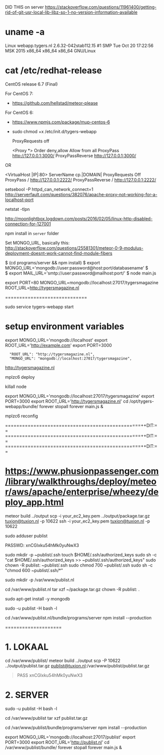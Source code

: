 DID THIS on server
https://stackoverflow.com/questions/11961400/getting-rid-of-git-usr-local-lib-libz-so-1-no-version-information-available


# uname -a
Linux webapp.tygers.nl 2.6.32-042stab112.15 #1 SMP Tue Oct 20 17:22:56 MSK 2015 x86_64 x86_64 x86_64 GNU/Linux

# cat /etc/redhat-release
CentOS release 6.7 (Final)

For CentOS 7:
- https://github.com/hellstad/meteor-please

For CentOS 6:
- https://www.npmjs.com/package/mup-centos-6
- sudo chmod +x /etc/init.d/tygers-webapp


  ProxyRequests off

  <Proxy *>
     Order deny,allow
     Allow from all
  </Proxy>
  <Location />
      ProxyPass http://127.0.0.1:3000/
      ProxyPassReverse http://127.0.0.1:3000/
  </Location>

OR

<VirtualHost |IP|:80>
   ServerName cp.|DOMAIN|
   ProxyRequests Off
   ProxyPass / http://127.0.0.1:2222/
   ProxyPassReverse / http://127.0.0.1:2222/
</VirtualHost>

> 

setsebool -P httpd_can_network_connect=1
http://serverfault.com/questions/382076/apache-proxy-not-working-for-a-localhost-port

>


netstat -tlpn

> 

http://moonlightbox.logdown.com/posts/2016/02/05/linux-http-disabled-connection-for-127001

> 

npm install in `server` folder

> 

Set MONGO_URL, basically this:
http://stackoverflow.com/questions/25581301/meteor-0-9-modulus-deployment-doesnt-work-cannot-find-module-fibers




  $ (cd programs/server && npm install)
  $ export MONGO_URL='mongodb://user:password@host:port/databasename'
  $   
  $ export MAIL_URL='smtp://user:password@mailhost:port/'
  $ node main.js


> 

export PORT=80 MONGO_URL=mongodb://localhost:27017/tygersmagazine ROOT_URL=http://tygersmagazine.nl


=============================

sudo service tygers-webapp start


# setup environment variables
export MONGO_URL='mongodb://localhost'
export ROOT_URL='http://example.com'
export PORT=3000

      "ROOT_URL": "http://tygersmagazine.nl",
      "MONGO_URL": "mongodb://localhost:27017/tygersmagazine",


http://tygersmagazine.nl

mplzc6 deploy


killall node

export MONGO_URL='mongodb://localhost:27017/tygersmagazine'
export PORT=3000
export ROOT_URL='http://tygersmagazine.nl'
cd /opt/tygers-webapp/bundle/
forever stopall
forever main.js &




mplzc6 reconfig

================================================++DIT:==
================================================++DIT:==
================================================++DIT:==

# https://www.phusionpassenger.com/library/walkthroughs/deploy/meteor/aws/apache/enterprise/wheezy/deploy_app.html

meteor build ../output
scp -i your_ec2_key.pem ../output/package.tar.gz tuxion@tuxion.nl -p 10622
ssh -i your_ec2_key.pem tuxion@tuxion.nl -p 10622

sudo adduser publist

PASSWD: xnCGlxku54hMk0yuNwX3

sudo mkdir -p ~publist/.ssh
touch $HOME/.ssh/authorized_keys
sudo sh -c "cat $HOME/.ssh/authorized_keys >> ~publist/.ssh/authorized_keys"
sudo chown -R publist: ~publist/.ssh
sudo chmod 700 ~publist/.ssh
sudo sh -c "chmod 600 ~publist/.ssh/*"

sudo mkdir -p /var/www/publist.nl

cd /var/www/publist.nl
tar xzf ~/package.tar.gz
chown -R publist: .

sudo apt-get install -y mongodb

sudo -u publist -H bash -l

cd /var/www/publist.nl/bundle/programs/server
npm install --production

====================

# 1. LOKAAL

cd /var/www/publist/
meteor build ../output
scp -P 10622 ../output/publist.tar.gz publist@tuxion.nl:/var/www/publist/publist.tar.gz
> PASS xnCGlxku54hMk0yuNwX3

# 2. SERVER

sudo -u publist -H bash -l

cd /var/www/publist
tar xzf publist.tar.gz

cd /var/www/publist/bundle/programs/server
npm install --production

export MONGO_URL='mongodb://localhost:27017/publist'
export PORT=3000
export ROOT_URL='http://publist.nl'
cd /var/www/publist/bundle/
forever stopall
forever main.js &
